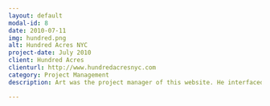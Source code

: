 ```yaml
---
layout: default
modal-id: 8
date: 2010-07-11
img: hundred.png
alt: Hundred Acres NYC
project-date: July 2010
client: Hundred Acres
clienturl: http://www.hundredacresnyc.com
category: Project Management
description: Art was the project manager of this website. He interfaced with the project stakeholders and worked with a team of developers to get this site finished efficiently, on-time, and in budget. It's worth noting here that the Hundred Acres' bread pudding is amazing. Seriously amazing.

---
```


